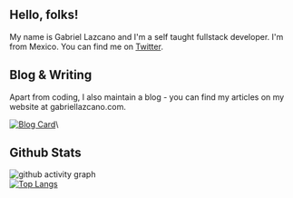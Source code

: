 ## Hello, folks! 

My name is Gabriel Lazcano and I'm a self taught fullstack developer. I'm from Mexico.  You can find me on [Twitter](https://www.twitter.com/DatsGabs).

## Blog & Writing
Apart from coding, I also maintain a blog - you can find my articles on my website at gabriellazcano.com.

[![Blog Card](https://github-readme-stats.vercel.app/api/pin/?username=datsgabs&repo=datsgabs.github.io&theme=tokionight)](https://github.com/DatsGabs/datsgabs.github.io)\

## Github Stats
![github activity graph](https://activity-graph.herokuapp.com/graph?username=datsgabs&theme=react-dark)\
[![Top Langs](https://github-readme-stats.vercel.app/api/top-langs/?username=datsgabs&layout=compact&theme=cobalt)](https://github.com/DatsGabs)
